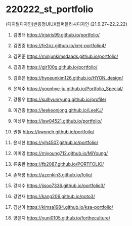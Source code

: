 # 220222_st_portfolio
 
(디지털디자인)반응형UIUX웹퍼블리셔디자인 (21.9.27~22.2.22)


1. 김명래 https://irisiris99.github.io/portfolio/

2. 김민중 https://fe2oz.github.io/kmj-portfolio4/

3. 김민준 https://minjunkimsdaads.github.io/portfolio/

4. 김경민 https://gjr100g.github.io/portfolio/

5. 김효은 https://hyoeunkim126.github.io/HYON_design/
​
6. 윤혜주 https://yoonhye-ju.github.io/Portfolio_Special/
​
7. 강동우 https://sulhyunryung.github.io/profile/

8. 이건종 https://leekeonjong.github.io/LeeKJ/

9. 이성우 https://lsw04521.github.io/portfolio/

10. 권철 https://kwonch.github.io/portfoilo/

11. 윤지현 https://yjh4507.github.io/portfolio/

12. 이미영 https://miyoung712.github.io/MiYoung/

13. 류충환 https://fb2087.github.io/PORTFOLIO/

14. 손해룡 https://azenkin3.github.io/folio/

15. 강지수 https://jisoo7336.github.io/portfolio3/

16. 강연재 https://kang206.github.io/poto3/

17. 김선아 https://kimsa1984.github.io/ksa-portfolio/

18. 양윤지 https://yuni0105.github.io/fortheculture/